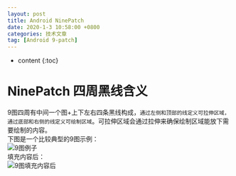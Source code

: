 ```yaml
---
layout: post
title: Android NinePatch
date: 2020-1-3 10:58:00 +0800
categories: 技术文章
tag: [Android 9-patch]
---
```


* content
{:toc}

# NinePatch 四周黑线含义  
9图四周有中间一个图+上下左右四条黑线构成，`通过左侧和顶部的线定义可拉伸区域，通过底部和右侧的线定义可绘制区域`。可拉伸区域会通过拉伸来确保绘制区域能放下需要绘制的内容。  
下图是一个比较典型的9图示例：  
![9图例子](https://raw.githubusercontent.com/hqglichao/hqglichao.github.io/master/styles/images/ninepatch-raw.png)   
填充内容后：  
![9图填充内容后](https://raw.githubusercontent.com/hqglichao/hqglichao.github.io/master/styles/images/ninepatch-examples.png)   